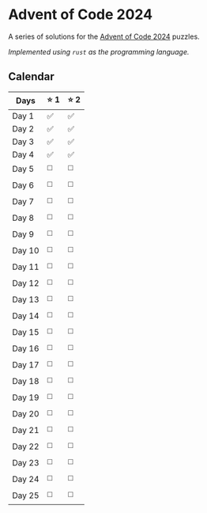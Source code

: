 # Advent of Code 2024
A series of solutions for the [Advent of Code 2024](https://adventofcode.com/) puzzles.

_Implemented using `rust` as the programming language._

## Calendar
| Days | :star: 1 | :star: 2 |
|------|----------|----------|
|Day  1|✅        |✅       |
|Day  2|✅        |✅       |
|Day  3|✅        |✅       |
|Day  4|✅        |✅       |
|Day  5|◻️        |◻️       |
|Day  6|◻️        |◻️       |
|Day  7|◻️        |◻️       |
|Day  8|◻️        |◻️       |
|Day  9|◻️        |◻️       |
|Day 10|◻️        |◻️       |
|Day 11|◻️        |◻️       |
|Day 12|◻️        |◻️       |
|Day 13|◻️        |◻️       |
|Day 14|◻️        |◻️       |
|Day 15|◻️        |◻️       |
|Day 16|◻️        |◻️       |
|Day 17|◻️        |◻️       |
|Day 18|◻️        |◻️       |
|Day 19|◻️        |◻️       |
|Day 20|◻️        |◻️       |
|Day 21|◻️        |◻️       |
|Day 22|◻️        |◻️       |
|Day 23|◻️        |◻️       |
|Day 24|◻️        |◻️       |
|Day 25|◻️        |◻️       |
